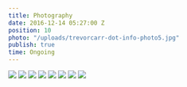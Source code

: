 ```yaml
---
title: Photography
date: 2016-12-14 05:27:00 Z
position: 10
photo: "/uploads/trevorcarr-dot-info-photo5.jpg"
publish: true
time: Ongoing
---
```


![](/uploads/trevorcarr-dot-info-photo1.jpg)
![](/uploads/trevorcarr-dot-info-photo2.jpg)
![](/uploads/trevorcarr-dot-info-photo3.jpg)
![](/uploads/trevorcarr-dot-info-photo4.jpg)
![](/uploads/trevorcarr-dot-info-photo5.jpg)
![](/uploads/trevorcarr-dot-info-photo6.jpg)
![](/uploads/trevorcarr-dot-info-photo7.jpg)
![](/uploads/trevorcarr-dot-info-photo8.jpg)
